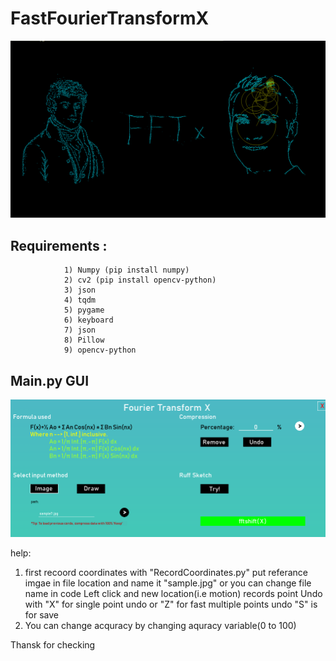 # FastFourierTransformX

 ![GitHub Logo](https://github.com/sandeepyadav1478/Fast_Fourier_Transformation/blob/main/dist/template.png)
 
## Requirements :  
                1) Numpy (pip install numpy)
                2) cv2 (pip install opencv-python)
                3) json
                4) tqdm
                5) pygame
                6) keyboard
                7) json
                8) Pillow
                9) opencv-python
                
                
## Main.py GUI
![GitHub Logo](https://github.com/sandeepyadav1478/Fast_Fourier_Transformation/blob/main/dist/Screenshot%20(134).png)
                
help:
  1) first recoord coordinates with "RecordCoordinates.py"
      put referance imgae in file location and name it "sample.jpg" or you can change file name in code
      Left click and new location(i.e motion) records point
      Undo with "X" for single point undo or "Z" for fast multiple points undo
      "S" is for save
  2) You can change acquracy by changing aquracy variable(0 to 100)
  
  Thansk for checking
